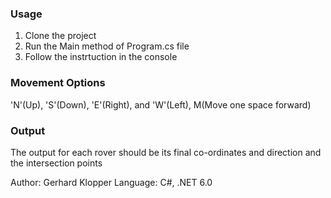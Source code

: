 

### Usage
1. Clone the project
2. Run the Main method of Program.cs file 
3. Follow the instrtuction in the console

### Movement Options
'N'(Up), 'S'(Down), 'E'(Right), and 'W'(Left), M(Move one space forward)

### Output
The output for each rover should be its final co-ordinates and direction and the intersection points

Author: Gerhard Klopper 
Language: C#, .NET 6.0

